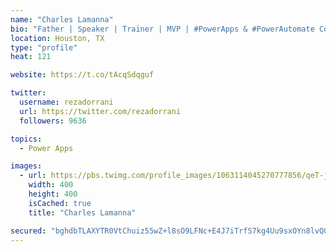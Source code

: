 ```yaml
---
name: "Charles Lamanna"
bio: "Father | Speaker | Trainer | MVP | #PowerApps & #PowerAutomate Community Super User | YouTuber Right-pointing triangle http://youtube.com/c/rezadorrani | Learn - Share - Clockwise rightwards and leftwards open circle arrows"
location: Houston, TX
type: "profile"
heat: 121

website: https://t.co/tAcqSdqguf

twitter:
  username: rezadorrani
  url: https://twitter.com/rezadorrani
  followers: 9636

topics:
  - Power Apps

images:
  - url: https://pbs.twimg.com/profile_images/1063114045270777856/qeT-jpWr_400x400.jpg
    width: 400
    height: 400
    isCached: true
    title: "Charles Lamanna"

secured: "bghdbTLAXYTR0VtChuiz55wZ+l8sO9LFNc+E4J7iTrfS7kg4Uu9sxOYn8lvQ0/LO3IM4ixLTh2XKTtG66tAbDOZM1oCnrJTygU4DSw39Sb9lxnajGhsdUz4jP0sGJxp4TYuF1e/GK1+NfoQNklXAZr17Ehk29jd8glt7Z6Cmvr7KG2BRvr71JxsKj47bD5OC/3EgyqSvnYjSxgXaiMpZR2KalaIFA2sQRlk2P+RXxlG8SzXxesG3yof37Vsi9U1jDST7ILuFa80DV6OZeeoqi5v4HByPyxqANPTW5I4JniW9pFKK7MmnjN90iY/LPCglZb31sh8xc4KB10v1LXxvOWeqmpqIC26gINXlyJWly0bII1IyCDlYLtWXqwtuijzOe4YDK5YVDGNnzmMNxeglOjRLd6Mg/yVjzJtgTP+CAoY=;k1uUSVfT1NsHmllJXHWzTw=="
---
```


